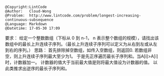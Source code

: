 ```
@Copyright:LintCode
@Author:   Cloud-Wong
@Problem:  http://www.lintcode.com/problem/longest-increasing-continuous-subsequence
@Language: Markdown
@Datetime: 17-05-30 17:09
```

要求：
给定一个整数数组（下标从 0 到 n-1， n 表示整个数组的规模），请找出该数组中的最长上升连续子序列。（最长上升连续子序列可以定义为从右到左或从左到右的序列。）
思路：
首先排除掉空数组，如传入空数组，则返回0.
若数组非空，则上升连续子序列最大至少为1。
于是先正序遍历最长子序列和。当A[i]>A[i]时，计数器加一。
计数器的值大于当前最大值是则将最大值设为计数器的值。
以此类推求出逆序的最长子序列和。

